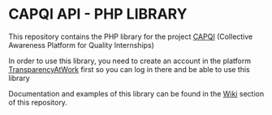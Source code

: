 # CAPQI API - PHP LIBRARY

This repository contains the PHP library for the project [CAPQI](http://capqi-project.eu) (Collective Awareness Platform for Quality Internships)

In order to use this library, you need to create an account in the platform [TransparencyAtWork](http://transparencyatwork.org) first so you can log in there and be able to use this library


Documentation and examples of this library can be found in the [Wiki](https://github.com/esn-org/capqiApi-library/wiki) section of this repository.

